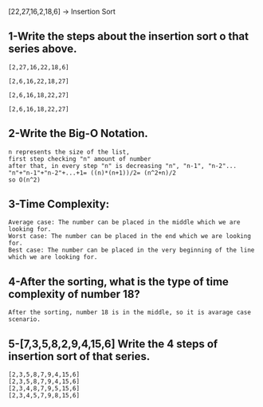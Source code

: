 [22,27,16,2,18,6] -> Insertion Sort

1-Write the steps about the insertion sort o that series above.
--

	[2,27,16,22,18,6]

	[2,6,16,22,18,27]

	[2,6,16,18,22,27]

	[2,6,16,18,22,27]

2-Write the Big-O Notation.
--
	n represents the size of the list,
	first step checking "n" amount of number
	after that, in every step "n" is decreasing "n", "n-1", "n-2"...
	"n"+"n-1"+"n-2"+...+1= ((n)*(n+1))/2= (n^2+n)/2
	so O(n^2)

3-Time Complexity: 
--
    Average case: The number can be placed in the middle which we are looking for.
    Worst case: The number can be placed in the end which we are looking for.
    Best case: The number can be placed in the very beginning of the line which we are looking for.

4-After the sorting, what is the type of time complexity of number 18?
--
	After the sorting, number 18 is in the middle, so it is avarage case scenario.


5-[7,3,5,8,2,9,4,15,6] Write the 4 steps of insertion sort of that series.
--
	[2,3,5,8,7,9,4,15,6]
	[2,3,5,8,7,9,4,15,6]
	[2,3,4,8,7,9,5,15,6]
	[2,3,4,5,7,9,8,15,6]
